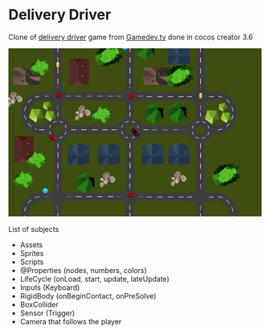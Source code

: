 # Delivery Driver 

Clone of [delivery driver](https://www.gamedev.tv/courses/1394720/lectures/33077566) game from [Gamedev.tv](https://www.gamedev.tv) done in cocos creator 3.6

![preview](./assets/preview.png)

List of subjects

 - Assets
 - Sprites
 - Scripts
 - @Properties (nodes, numbers, colors)
 - LifeCycle (onLoad, start, update, lateUpdate)
 - Inputs (Keyboard)
 - RigidBody (onBeginContact, onPreSolve)
 - BoxCollider
 - Sensor (Trigger)
 - Camera that follows the player


